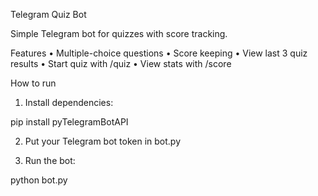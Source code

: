 Telegram Quiz Bot

Simple Telegram bot for quizzes with score tracking.

Features
	•	Multiple-choice questions
	•	Score keeping
	•	View last 3 quiz results
	•	Start quiz with /quiz
	•	View stats with /score

How to run

1.	Install dependencies:

pip install pyTelegramBotAPI
	
2.	Put your Telegram bot token in bot.py

3.	Run the bot:

python bot.py
